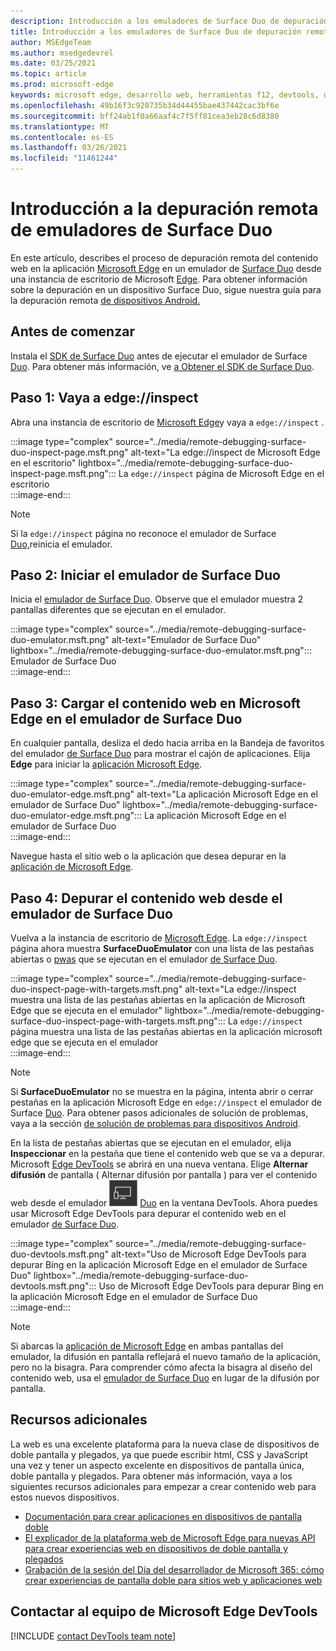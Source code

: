 ```yaml
---
description: Introducción a los emuladores de Surface Duo de depuración remota.
title: Introducción a los emuladores de Surface Duo de depuración remota
author: MSEdgeTeam
ms.author: msedgedevrel
ms.date: 03/25/2021
ms.topic: article
ms.prod: microsoft-edge
keywords: microsoft edge, desarrollo web, herramientas f12, devtools, depuración remota, android, surface duo
ms.openlocfilehash: 49b16f3c920735b34d44455bae437442cac3bf6e
ms.sourcegitcommit: bff24ab1f0a66aaf4c7f5ff81cea3eb28c6d8380
ms.translationtype: MT
ms.contentlocale: es-ES
ms.lasthandoff: 03/26/2021
ms.locfileid: "11461244"
---
```

# <a name="get-started-with-remote-debugging-surface-duo-emulators"></a>Introducción a la depuración remota de emuladores de Surface Duo  

En este artículo, describes el proceso de depuración remota del contenido web en la aplicación [Microsoft Edge][GooglePlayStoreAppsComMicrosoftEmmx] en un emulador de [Surface Duo][MicrosoftSurfaceDevicesSurfaceDuo] desde una instancia de escritorio de Microsoft [Edge][MicrosoftEdge].  Para obtener información sobre la depuración en un dispositivo Surface Duo, sigue nuestra guía para la depuración remota [de dispositivos Android.][DevtoolsRemoteDebuggingMain]  

## <a name="before-you-begin"></a>Antes de comenzar

Instala el [SDK de Surface Duo][MicrosoftDownload100847] antes de ejecutar el emulador de Surface [Duo][DualScreenAndroidUseEmulator].  Para obtener más información, ve [a Obtener el SDK de Surface Duo][DualScreenAndroidGetDuoSdk].  

## <a name="step-1-navigate-to-edgeinspect"></a>Paso 1: Vaya a edge://inspect  

Abra una instancia de escritorio de [Microsoft Edge][MicrosoftEdge]y vaya a `edge://inspect` .  

:::image type="complex" source="../media/remote-debugging-surface-duo-inspect-page.msft.png" alt-text="La edge://inspect de Microsoft Edge en el escritorio" lightbox="../media/remote-debugging-surface-duo-inspect-page.msft.png":::
   La `edge://inspect` página de Microsoft Edge en el escritorio  
:::image-end:::

> [!NOTE]
> Si la `edge://inspect` página no reconoce el emulador de Surface [Duo,][DualScreenAndroidUseEmulator]reinicia el emulador.  

## <a name="step-2-launch-the-surface-duo-emulator"></a>Paso 2: Iniciar el emulador de Surface Duo  

Inicia el [emulador de Surface Duo][DualScreenAndroidUseEmulator].  Observe que el emulador muestra 2 pantallas diferentes que se ejecutan en el emulador.  

:::image type="complex" source="../media/remote-debugging-surface-duo-emulator.msft.png" alt-text="Emulador de Surface Duo" lightbox="../media/remote-debugging-surface-duo-emulator.msft.png":::
   Emulador de Surface Duo  
:::image-end:::  

## <a name="step-3-load-your-web-content-in-microsoft-edge-on-the-surface-duo-emulator"></a>Paso 3: Cargar el contenido web en Microsoft Edge en el emulador de Surface Duo  

En cualquier pantalla, desliza el dedo hacia arriba en la Bandeja de favoritos del emulador [de Surface Duo][DualScreenAndroidUseEmulator] para mostrar el cajón de aplicaciones.  Elija **Edge** para iniciar la [aplicación Microsoft Edge][GooglePlayStoreAppsComMicrosoftEmmx].  

:::image type="complex" source="../media/remote-debugging-surface-duo-emulator-edge.msft.png" alt-text="La aplicación Microsoft Edge en el emulador de Surface Duo" lightbox="../media/remote-debugging-surface-duo-emulator-edge.msft.png":::
   La aplicación Microsoft Edge en el emulador de Surface Duo  
:::image-end:::  

Navegue hasta el sitio web o la aplicación que desea depurar en la [aplicación de Microsoft Edge][GooglePlayStoreAppsComMicrosoftEmmx].  

## <a name="step-4-debug-your-web-content-from-the-surface-duo-emulator"></a>Paso 4: Depurar el contenido web desde el emulador de Surface Duo  

Vuelva a la instancia de escritorio de [Microsoft Edge][MicrosoftEdge].  La `edge://inspect` página ahora muestra **SurfaceDuoEmulator** con una lista de las pestañas abiertas o [pwas][ProgressiveWebAppsIndex] que se ejecutan en el emulador [de Surface Duo][DualScreenAndroidUseEmulator].  

:::image type="complex" source="../media/remote-debugging-surface-duo-inspect-page-with-targets.msft.png" alt-text="La edge://inspect muestra una lista de las pestañas abiertas en la aplicación de Microsoft Edge que se ejecuta en el emulador" lightbox="../media/remote-debugging-surface-duo-inspect-page-with-targets.msft.png":::
   La `edge://inspect` página muestra una lista de las pestañas abiertas en la aplicación microsoft edge que se ejecuta en el emulador  
:::image-end:::  

> [!NOTE]
> Si **SurfaceDuoEmulator** no se muestra en la página, intenta abrir o cerrar pestañas en la aplicación Microsoft Edge en `edge://inspect` el emulador de Surface [Duo][DualScreenAndroidUseEmulator]. [][GooglePlayStoreAppsComMicrosoftEmmx]  Para obtener pasos adicionales de solución de problemas, vaya a la sección [de solución de problemas para dispositivos Android][DevtoolsRemoteDebuggingIndexTroubleshootingDevtoolsIsNotDetectingAndroidDevice].  

En la lista de pestañas abiertas que se ejecutan en el emulador, elija **Inspeccionar** en la pestaña que tiene el contenido web que se va a depurar.  Microsoft [Edge DevTools][DevtoolsIndex] se abrirá en una nueva ventana.  Elige **Alternar difusión** de pantalla \( Alternar difusión por pantalla \) para ver el contenido web desde el emulador ![ de Surface ](../media/toggle-screencast-icon.msft.png) [Duo][DualScreenAndroidUseEmulator] en la ventana DevTools.  Ahora puedes usar Microsoft Edge DevTools para depurar el contenido web en el emulador [de Surface Duo][DualScreenAndroidUseEmulator].  

:::image type="complex" source="../media/remote-debugging-surface-duo-devtools.msft.png" alt-text="Uso de Microsoft Edge DevTools para depurar Bing en la aplicación Microsoft Edge en el emulador de Surface Duo" lightbox="../media/remote-debugging-surface-duo-devtools.msft.png":::
   Uso de Microsoft Edge DevTools para depurar Bing en la aplicación Microsoft Edge en el emulador de Surface Duo  
:::image-end:::  

> [!NOTE]
> Si abarcas la [aplicación de Microsoft Edge][GooglePlayStoreAppsComMicrosoftEmmx] en ambas pantallas del emulador, la difusión en pantalla reflejará el nuevo tamaño de la aplicación, pero no la bisagra.  Para comprender cómo afecta la bisagra al diseño del contenido web, usa el [emulador de Surface Duo][DualScreenAndroidUseEmulator] en lugar de la difusión por pantalla.  

## <a name="additional-resources"></a>Recursos adicionales  

La web es una excelente plataforma para la nueva clase de dispositivos de doble pantalla y plegados, ya que puede escribir html, CSS y JavaScript una vez y tener un aspecto excelente en dispositivos de pantalla única, doble pantalla y plegados.  Para obtener más información, vaya a los siguientes recursos adicionales para empezar a crear contenido web para estos nuevos dispositivos.  

*   [Documentación para crear aplicaciones en dispositivos de pantalla doble][DualScreenIndex]  
*   [El explicador de la plataforma web de Microsoft Edge para nuevas API para crear experiencias web en dispositivos de doble pantalla y plegados][GithubMicrosoftedgeMsedgeexplainersFoldablesExplainer]  
*   [Grabación de la sesión del Día del desarrollador de Microsoft 365: cómo crear experiencias de pantalla doble para sitios web y aplicaciones web][YoutubeDxrzwsqxpvc]  

## <a name="getting-in-touch-with-the-microsoft-edge-devtools-team"></a>Contactar al equipo de Microsoft Edge DevTools  

[!INCLUDE [contact DevTools team note](../includes/contact-devtools-team-note.md)]  

<!-- links -->  

[DevtoolsIndex]: ../index.md "Herramientas de desarrollo de Microsoft Edge (Chromium) | Microsoft Docs"  
[ProgressiveWebAppsIndex]: ../../progressive-web-apps-chromium/index.md "Aplicaciones web progresivas en Windows | Microsoft Docs"  
[DevtoolsRemoteDebuggingMain]: ./index.md "Introducción a la depuración remota de dispositivos Android | Microsoft Docs"  
[DevtoolsRemoteDebuggingIndexTroubleshootingDevtoolsIsNotDetectingAndroidDevice]: ./index.md#troubleshooting-devtools-is-not-detecting-the-android-device "Solución de problemas: DevTools no detecta el dispositivo Android: introducción a la depuración remota de dispositivos Android | Microsoft Docs"  

[DualScreenIndex]: /dual-screen/index "Crear aplicaciones para dispositivos de pantalla doble | Microsoft Docs"  
[DualScreenAndroidUseEmulator]: /dual-screen/android/use-emulator "Usa el emulador de Surface DUo | Microsoft Docs"  
[DualScreenAndroidGetDuoSdk]: /dual-screen/android/get-duo-sdk "Obtener el SDK de Surface Duo | Microsoft Docs"  

[MicrosoftEdge]: https://www.microsoft.com/edge "Presentación del nuevo Microsoft Edge"  
[MicrosoftSurfaceDevicesSurfaceDuo]: https://www.microsoft.com/surface/devices/surface-duo "El nuevo surface duo | Microsoft Surface"  
[MicrosoftDownload100847]: https://www.microsoft.com/download/details.aspx?id=100847 "Descargar Surface Duo SDK Preview Release | Centro de descarga de Microsoft"  

[GooglePlayStoreAppsComMicrosoftEmmx]: https://play.google.com/store/apps/details?id=com.microsoft.emmx "Microsoft Edge: Explorador web | GooglePlay"  

[GithubMicrosoftedgeMsedgeexplainersFoldablesExplainer]: https://github.com/MicrosoftEdge/MSEdgeExplainers/blob/master/Foldables/explainer.md "Primitivos de plataforma web para experiencias ilustradas en dispositivos plegables: MicrosoftEdge/MSEdgeExplainers | GitHub"  

[YoutubeDxrzwsqxpvc]: https://youtu.be/DXrZWsqXPVc "Cómo crear experiencias de pantalla doble para el sitio web y las aplicaciones web | YouTube"  
